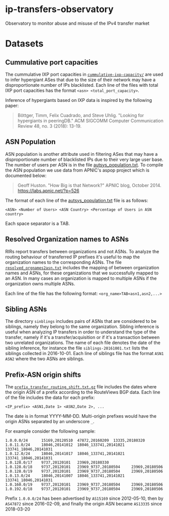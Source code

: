 # ip-transfers-observatory

Observatory to monitor abuse and misuse of the IPv4 transfer market

# Datasets

## Cummulative port capacities

The cummulative IXP port capacities in [`cummulative-ixp-capacity/`](https://github.com/vgiotsas/ip-transfers-observatory/tree/master/cummulative-ixp-capacity) are used to infer hypergiant ASes that due to the size of their network may have a disproportionate number of IPs blacklisted.
Each line of the files with total IXP port capacities has the format `<asn> <total_port_capacity>`.

Inference of hypergiants based on IXP data is inspired by the following paper:

> Böttger, Timm, Felix Cuadrado, and Steve Uhlig. "Looking for hypergiants in peeringDB." ACM SIGCOMM Computer Communication Review 48, no. 3 (2018): 13-19.

## ASN Population

ASN population is another attribute used in filtering ASes that may have a disproportionate number of blacklisted IPs due to their very large user base.
The number of users per ASN is in the file [autsys_population.txt](https://github.com/vgiotsas/ip-transfers-observatory/blob/master/autsys_population.txt). To compile the ASN population we use data from APNIC's aspop project which is documented below:

> Geoff Huston. "How Big is that Network?" APNIC blog, October 2014. https://labs.apnic.net/?p=526

The format of each line of the [autsys_population.txt](https://github.com/vgiotsas/ip-transfers-observatory/blob/master/autsys_population.txt) file is as follows:

```
<ASN> <Number of Users> <ASN Country> <Percentage of Users in ASN country>
```

Each space separator is a TAB.

## Resolved Organization names to ASNs

RIRs report transfers between organizations and not ASNs. To analyze the routing behaviour of transferred IP prefixes it's useful to map the organization names to the corresponding ASNs. The file [`resolved_orgnames2asn.txt`](https://github.com/vgiotsas/ip-transfers-observatory/blob/master/resolved_orgnames2asn.txt) includes the mapping of between organization names and ASNs, for these organizations that we successfully mapped to an ASN. In many cases an organization is mapped to multiple ASNs if the organization owns multiple ASNs. 

Each line of the file has the following format: `<org_name>TAB<asn1,asn2,...>`

## Sibling ASNs

The directory `sinblings` includes pairs of ASNs that are considered to be siblings, namely they belong to the same organization.
Sibling inference is useful when analyzing IP transfers in order to understand the type of the transfer, namely if it's a transfer/acquisition or if it's a transaction between two unrelated organizations. The name of each file denotes the date of the sibling inference, for instance the file `siblings-20161001.txt` lists the siblings collected in 2016-10-01.  Each line of siblings file has the format `ASN1 ASN2` where the two ASNs are siblings. 

## Prefix-ASN origin shifts

The [`prefix_transfer_routing_shift.txt.gz`](https://github.com/vgiotsas/ip-transfers-observatory/blob/master/prefix_transfer_routing_shift.txt.gz) file includes the dates where the origin ASN of a prefix according to the RouteViews BGP data. Each line of the file includes the data for each prefix:

```
<IP_prefix> <ASN1,Date 1> <ASN2,Date 2>, ...
```

The date is in format YYYY-MM-DD. Multi-origin prefixes would have the origin ASNs separated by an underscore `_`.

For example consider the following sample:

```
1.0.0.0/24      15169,20120510  47872,20160209  13335,20180320
1.0.11.0/24     18046,20141012  18046_133741,20141021   133741_18046,20141031
1.0.12.0/24     18046,20141017  18046_133741,20141021   133741_18046,20141031
1.0.128.0/17    9737,20120101   23969,20180330
1.0.128.0/18    9737,20120101   23969_9737,20180504     23969,20180506
1.0.128.0/19    9737,20120101   23969_9737,20180504     23969,20180506
1.0.13.0/24     18046,20141007  18046_133741,20141021   133741_18046,20141031
1.0.160.0/19    9737,20120101   23969_9737,20180504     23969,20180506
1.0.192.0/18    9737,20120101   23969_9737,20180504     23969,20180506
```

Prefix `1.0.0.0/24` has been advertised by `AS15169` since 2012-05-10, then by `AS47872` since 2016-02-09, and finally the origin ASN became `AS13335` since 2018-03-20
